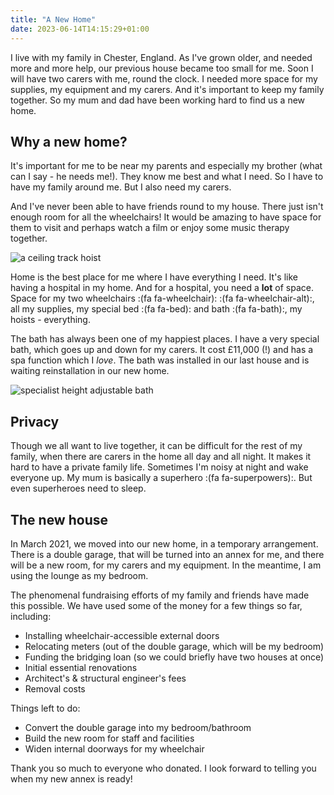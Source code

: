 ```yaml
---
title: "A New Home"
date: 2023-06-14T14:15:29+01:00
---
```


I live with my family in Chester, England. As I've grown older, and needed more
and more help, our previous house became too small for me. Soon I will have two
carers with me, round the clock. I needed more space for my supplies, my
equipment and my carers. And it's important to keep my family together. So my
mum and dad have been working hard to find us a new home.

## Why a new home?

It's important for me to be near my parents and especially my brother (what can
I say - he needs me!). They know me best and what I need. So I have to have my
family around me. But I also need my carers.

And I've never been able to have friends round to my house. There just isn't
enough room for all the wheelchairs! It would be amazing to have space for them
to visit and perhaps watch a film or enjoy some music therapy together.

![a ceiling track hoist](/images/track-hoist.jpg)

Home is the best place for me where I have everything I need. It's like having a
hospital in my home. And for a hospital, you need a **lot** of space. Space for
my two wheelchairs :(fa fa-wheelchair): :(fa fa-wheelchair-alt):, all my
supplies, my special bed :(fa fa-bed): and bath :(fa fa-bath):, my hoists -
everything.

The bath has always been one of my happiest places. I have a very special bath,
which goes up and down for my carers. It cost &pound;11,000 (!) and has a spa
function which I *love*. The bath was installed in our last house and is waiting
reinstallation in our new home.

![specialist height adjustable bath](/images/astor-bannerman-bath.jpg)

## Privacy

Though we all want to live together, it can be difficult for the rest of my
family, when there are carers in the home all day and all night. It makes it
hard to have a private family life. Sometimes I'm noisy at night and wake
everyone up. My mum is basically a superhero :(fa fa-superpowers):.
But even superheroes need to sleep.

## The new house

In March 2021, we moved into our new home, in a temporary arrangement. There is
a double garage, that will be turned into an annex for me, and there will be a
new room, for my carers and my equipment. In the meantime, I am using the lounge
as my bedroom.

The phenomenal fundraising efforts of my family and friends have made this
possible. We have used some of the money for a few things so far, including:

- Installing wheelchair-accessible external doors
- Relocating meters (out of the double garage, which will be my bedroom)
- Funding the bridging loan (so we could briefly have two houses at once)
- Initial essential renovations
- Architect's &amp; structural engineer's fees
- Removal costs

Things left to do:

- Convert the double garage into my bedroom/bathroom
- Build the new room for staff and facilities
- Widen internal doorways for my wheelchair

Thank you so much to everyone who donated. I look forward to telling you when my
new annex is ready!